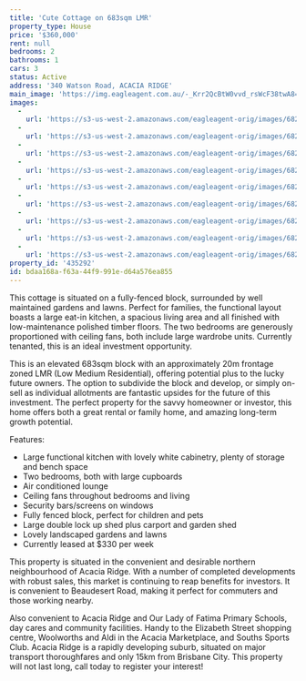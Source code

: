 ```yaml
---
title: 'Cute Cottage on 683sqm LMR'
property_type: House
price: '$360,000'
rent: null
bedrooms: 2
bathrooms: 1
cars: 3
status: Active
address: '340 Watson Road, ACACIA RIDGE'
main_image: 'https://img.eagleagent.com.au/-_Krr2QcBtW0vvd_rsWcF38twA8=/1280x854/smart/https://s3-us-west-2.amazonaws.com/eagleagent-orig/images/6822828/131074234-image-M.jpg'
images:
  -
    url: 'https://s3-us-west-2.amazonaws.com/eagleagent-orig/images/6822836/131074234-image-H.jpg'
  -
    url: 'https://s3-us-west-2.amazonaws.com/eagleagent-orig/images/6822835/131074234-image-G.jpg'
  -
    url: 'https://s3-us-west-2.amazonaws.com/eagleagent-orig/images/6822834/131074234-image-F.jpg'
  -
    url: 'https://s3-us-west-2.amazonaws.com/eagleagent-orig/images/6822833/131074234-image-E.jpg'
  -
    url: 'https://s3-us-west-2.amazonaws.com/eagleagent-orig/images/6822832/131074234-image-D.jpg'
  -
    url: 'https://s3-us-west-2.amazonaws.com/eagleagent-orig/images/6822831/131074234-image-C.jpg'
  -
    url: 'https://s3-us-west-2.amazonaws.com/eagleagent-orig/images/6822830/131074234-image-B.jpg'
  -
    url: 'https://s3-us-west-2.amazonaws.com/eagleagent-orig/images/6822829/131074234-image-A.jpg'
  -
    url: 'https://s3-us-west-2.amazonaws.com/eagleagent-orig/images/6822828/131074234-image-M.jpg'
property_id: '435292'
id: bdaa168a-f63a-44f9-991e-d64a576ea855
---
```

This cottage is situated on a fully-fenced block, surrounded by well maintained gardens and lawns. Perfect for families, the functional layout boasts a large eat-in kitchen, a spacious living area and all finished with low-maintenance polished timber floors. The two bedrooms are generously proportioned with ceiling fans, both include large wardrobe units. Currently tenanted, this is an ideal investment opportunity.

This is an elevated 683sqm block with an approximately 20m frontage zoned LMR (Low Medium Residential), offering potential plus to the lucky future owners. The option to subdivide the block and develop, or simply on-sell as individual allotments are fantastic upsides for the future of this investment. The perfect property for the savvy homeowner or investor, this home offers both a great rental or family home, and amazing long-term growth potential.

Features:

*  Large functional kitchen with lovely white cabinetry, plenty of storage and bench space
*  Two bedrooms, both with large cupboards
*  Air conditioned lounge
*  Ceiling fans throughout bedrooms and living
*  Security bars/screens on windows
*  Fully fenced block, perfect for children and pets
*  Large double lock up shed plus carport and garden shed
*  Lovely landscaped gardens and lawns
*  Currently leased at $330 per week

This property is situated in the convenient and desirable northern neighbourhood of Acacia Ridge. With a number of completed developments with robust sales, this market is continuing to reap benefits for investors. It is convenient to Beaudesert Road, making it perfect for commuters and those working nearby.

Also convenient to Acacia Ridge and Our Lady of Fatima Primary Schools, day cares and community facilities. Handy to the Elizabeth Street shopping centre, Woolworths and Aldi in the Acacia Marketplace, and Souths Sports Club. Acacia Ridge is a rapidly developing suburb, situated on major transport thoroughfares and only 15km from Brisbane City. This property will not last long, call today to register your interest!